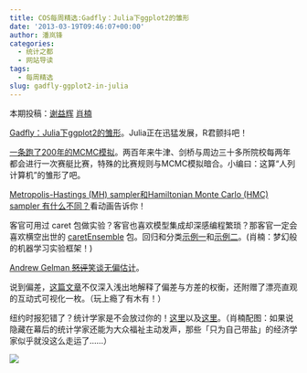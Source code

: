 ```yaml
---
title: COS每周精选:Gadfly：Julia下ggplot2的雏形
date: '2013-03-19T09:46:07+00:00'
author: 潘岚锋
categories:
  - 统计之都
  - 网站导读
tags:
  - 每周精选
slug: gadfly-ggplot2-in-julia
---
```


本期投稿：[谢益辉](http://yihui.name/) [肖楠](http://www.road2stat.com/)

[Gadfly：Julia下ggplot2的雏形](http://dcjones.github.com/Gadfly.jl/doc/)。Julia正在迅猛发展，R君颤抖吧！

[一条跑了200年的MCMC模拟](http://inference.quora.com/The-longest-running-Markov-Chain-Monte-Carlo-simulation-in-the-world-Bumps-races-since-1815)。两百年来牛津、剑桥与周边三十多所院校每两年都会进行一次赛艇比赛，特殊的比赛规则与MCMC模拟暗合。小编曰：这算“人列计算机”的雏形了吧。

[Metropolis-Hastings (MH) sampler和Hamiltonian Monte Carlo (HMC) sampler 有什么不同？](http://v.youku.com/v_show/id_XNTI4NTkyNzc2.html)看动画告诉你！

客官可用过 caret 包做实验？客官也喜欢模型集成却深感编程繁琐？那客官一定会喜欢横空出世的 [caretEnsemble](https://github.com/zachmayer/caretEnsemble) 包。回归和分类[示例一](http://moderntoolmaking.blogspot.com/2013/03/new-package-for-ensembling-r-models.html)和[示例二](http://moderntoolmaking.blogspot.com/2013/03/caretensemble-classification-example.html)。(肖楠：梦幻般的机器学习实验框架！)

[Andrew Gelman <span style="text-decoration: line-through;">怒评</span>笑谈无偏估计](http://andrewgelman.com/2013/03/14/everyones-trading-bias-for-variance-at-some-point-its-just-done-at-different-places-in-the-analyses/)。

说到偏差，[这篇文章](http://scott.fortmann-roe.com/docs/BiasVariance.html)不仅深入浅出地解释了偏差与方差的权衡，还附赠了漂亮直观的互动式可视化一枚。（玩上瘾了有木有！）

纽约时报犯错了？统计学家是不会放过你的！[这里](http://andrewgelman.com/2013/03/12/misunderstanding-the-p-value/)以及[这里](http://normaldeviate.wordpress.com/2013/03/14/double-misunderstandings-about-p-values/)。（肖楠配图：如果说隐藏在幕后的统计学家还能为大众福祉主动发声，那些「只为自己带盐」的经济学家似乎就没这么走运了……）

![](http://i.imgur.com/cvaUKhy.gif)
